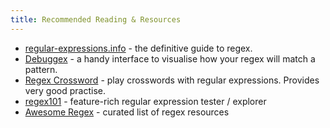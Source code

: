 ```yaml
---
title: Recommended Reading & Resources
---
```


- [regular-expressions.info](http://www.regular-expressions.info) - the definitive guide to regex.
- [Debuggex](https://www.debuggex.com) - a handy interface to visualise how your regex will match a pattern.
- [Regex Crossword](https://regexcrossword.com) - play crosswords with regular expressions. Provides very good practise.
- [regex101](https://regex101.com/) - feature-rich regular expression tester / explorer
- [Awesome Regex](https://github.com/aloisdg/awesome-regex) - curated list of regex resources
